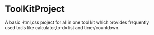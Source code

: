 # ToolKitProject
A basic Html,css project for all in one tool kit which provides frequently used tools like calculator,to-do list and timer/countdown.
